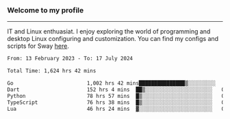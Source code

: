 ### Welcome to my profile

---

IT and Linux enthuasiat. I enjoy exploring the world of programming and desktop Linux configuring and customization. You can find my configs and scripts for Sway [here](https://github.com/uroborosq/mess-of-linux-configurations).

<!-- <div display="block">
 	<img align="left" width="48%" alt="isocalendar" src=".github/metrics/isocalendar_metrics.svg" />
	<img align="center" width="48%" alt="contributions" src=".github/metrics/contributions_metrics.svg" />
	<img align="center" alt="languages" src=".github/metrics/languages_metrics.svg" />
</div> -->

<!-- ![](https://komarev.com/ghpvc/?username=uroborosq&color=success&style=flat-square) -->
<!-- [](https://img.shields.io/github/last-commit/uroborosq/uroborosq?label=Profile%20updated&style=flat-square) -->

<!--START_SECTION:waka-->

```txt
From: 13 February 2023 - To: 17 July 2024

Total Time: 1,624 hrs 42 mins

Go                        1,002 hrs 42 mins███████████████▒░░░░░░░░░   61.09 %
Dart                      152 hrs 4 mins  ██▒░░░░░░░░░░░░░░░░░░░░░░   09.26 %
Python                    78 hrs 57 mins  █▒░░░░░░░░░░░░░░░░░░░░░░░   04.81 %
TypeScript                76 hrs 38 mins  █▒░░░░░░░░░░░░░░░░░░░░░░░   04.67 %
Lua                       46 hrs 24 mins  ▓░░░░░░░░░░░░░░░░░░░░░░░░   02.83 %
```

<!--END_SECTION:waka-->
